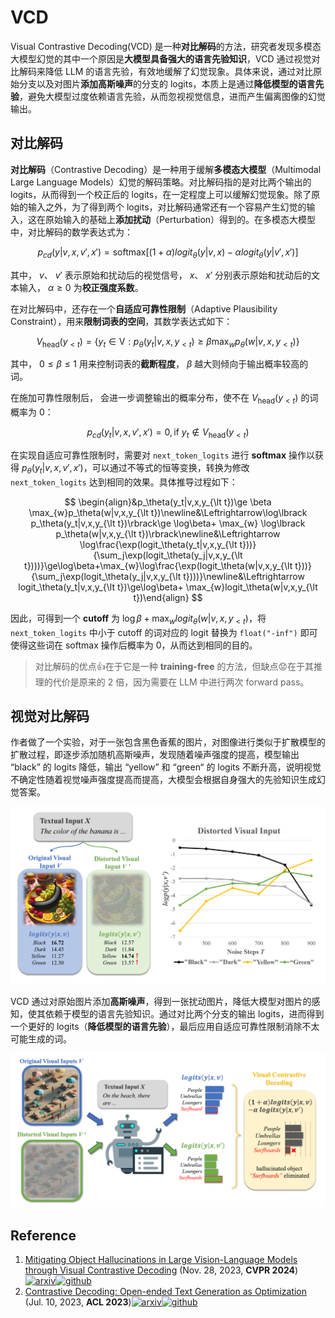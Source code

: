 # VCD

Visual Contrastive Decoding(VCD) 是一种**对比解码**的方法，研究者发现多模态大模型幻觉的其中一个原因是**大模型具备强大的语言先验知识**，VCD 通过视觉对比解码来降低 LLM 的语言先验，有效地缓解了幻觉现象。具体来说，通过对比原始分支以及对图片**添加高斯噪声**的分支的 logits，本质上是通过**降低模型的语言先验**，避免大模型过度依赖语言先验，从而忽视视觉信息，进而产生偏离图像的幻觉输出。



## 对比解码

**对比解码**（Contrastive Decoding）是一种用于缓解**多模态大模型**（Multimodal Large Language Models）幻觉的解码策略。对比解码指的是对比两个输出的 logits，从而得到一个校正后的 logits，在一定程度上可以缓解幻觉现象。除了原始的输入之外，为了得到两个 logits，对比解码通常还有一个容易产生幻觉的输入，这在原始输入的基础上**添加扰动**（Perturbation）得到的。在多模态大模型中，对比解码的数学表达式为：

$$
p_{cd}(y|v,x,v',x')=\text{softmax}\lbrack(1+\alpha)logit_\theta(y|v,x)-\alpha logit_\theta(y|v',x')\rbrack
$$ 

其中， $v$、 $v'$ 表示原始和扰动后的视觉信号， $x$、 $x'$ 分别表示原始和扰动后的文本输入， $\alpha\ge0$ 为**校正强度系数**。

在对比解码中，还存在一个**自适应可靠性限制**（Adaptive Plausibility Constraint），用来**限制词表的空间**，其数学表达式如下：

$$
V_{\text{head}}(y_{\lt t})=\{ y_t \in \text{V}: p_\theta(y_t|v,x,y_{\lt t})\ge \beta \max_{w}p_\theta(w|v,x,y_{\lt t}) \}
$$

其中， $0\le \beta \le 1$ 用来控制词表的**截断程度**， $\beta$ 越大则倾向于输出概率较高的词。

在施加可靠性限制后， 会进一步调整输出的概率分布，使不在 $V_{\text{head}}(y_{\lt t})$ 的词概率为 0：

$$
p_{cd}(y_t|v,x,v',x')=0, \text{if } y_t \notin V_{\text{head}}(y_{\lt t})
$$

在实现自适应可靠性限制时，需要对 `next_token_logits` 进行 **softmax** 操作以获得 $p_\theta(y_t|v,x,v',x')$，可以通过不等式的恒等变换，转换为修改 `next_token_logits` 达到相同的效果。具体推导过程如下：

$$
\begin{align}&p_\theta(y_t|v,x,y_{\lt t})\ge \beta \max_{w}p_\theta(w|v,x,y_{\lt t})\newline&\Leftrightarrow\log\lbrack p_\theta(y_t|v,x,y_{\lt t})\rbrack\ge \log\beta+ \max_{w} \log\lbrack p_\theta(w|v,x,y_{\lt t})\rbrack\newline&\Leftrightarrow \log\frac{\exp(logit_\theta(y_t|v,x,y_{\lt t}))}{\sum_j\exp(logit_\theta(y_j|v,x,y_{\lt t})))}\ge\log\beta+\max_{w}\log\frac{\exp(logit_\theta(w|v,x,y_{\lt t}))}{\sum_j\exp(logit_\theta(y_j|v,x,y_{\lt t})))}\newline&\Leftrightarrow logit_\theta(y_t|v,x,y_{\lt t})\ge\log\beta+ \max_{w}logit_\theta(w|v,x,y_{\lt t})\end{align}
$$

因此，可得到一个 **cutoff** 为 $\log\beta+ \max_{w}logit_\theta(w|v,x,y_{\lt t})$，将 `next_token_logits` 中小于 cutoff 的词对应的 logit 替换为 `float("-inf")` 即可使得这些词在 softmax 操作后概率为 0，从而达到相同的目的。

> 对比解码的优点👍在于它是一种 **training-free** 的方法，但缺点😟在于其推理的代价是原来的 2 倍，因为需要在 LLM 中进行两次 forward pass。



## 视觉对比解码

作者做了一个实验，对于一张包含黑色香蕉的图片，对图像进行类似于扩散模型的扩散过程，即逐步添加随机高斯噪声，发现随着噪声强度的提高，模型输出 “black” 的 logits 降低，输出 “yellow” 和 “green“ 的 logits 不断升高，说明视觉不确定性随着视觉噪声强度提高而提高，大模型会根据自身强大的先验知识生成幻觉答案。

![visual uncertainty](./assets/VCD-visual-uncertainty.png)

VCD 通过对原始图片添加**高斯噪声**，得到一张扰动图片，降低大模型对图片的感知，使其依赖于模型的语言先验知识。通过对比两个分支的输出 logits，进而得到一个更好的 logits（**降低模型的语言先验**），最后应用自适应可靠性限制消除不太可能生成的词。

![VCD](./assets/VCD.png)




## Reference

1. [Mitigating Object Hallucinations in Large Vision-Language Models through Visual Contrastive Decoding](https://arxiv.org/abs/2311.16922) (Nov. 28, 2023, **CVPR 2024**)[![arxiv](https://img.shields.io/badge/arXiv-b31b1b.svg)](https://arxiv.org/abs/2311.16922)[![github](https://img.shields.io/github/stars/DAMO-NLP-SG/VCD)](https://github.com/DAMO-NLP-SG/VCD)
2. [Contrastive Decoding: Open-ended Text Generation as Optimization](http://arxiv.org/abs/2210.15097) (Jul. 10, 2023, **ACL 2023**)[![arxiv](https://img.shields.io/badge/arXiv-b31b1b.svg)](http://arxiv.org/abs/2210.15097)[![github](https://img.shields.io/github/stars/XiangLi1999/ContrastiveDecoding)](https://github.com/XiangLi1999/ContrastiveDecoding)

